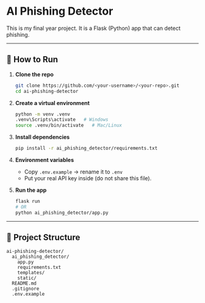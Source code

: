 # AI Phishing Detector

This is my final year project. It is a Flask (Python) app that can detect phishing.

---

## 🚀 How to Run

1. **Clone the repo**
   ```bash
   git clone https://github.com/<your-username>/<your-repo>.git
   cd ai-phishing-detector
   ```

2. **Create a virtual environment**
   ```bash
   python -m venv .venv
   .venv\Scripts\activate   # Windows
   source .venv/bin/activate   # Mac/Linux
   ```

3. **Install dependencies**
   ```bash
   pip install -r ai_phishing_detector/requirements.txt
   ```

4. **Environment variables**
   - Copy `.env.example` → rename it to `.env`
   - Put your real API key inside (do not share this file).

5. **Run the app**
   ```bash
   flask run
   # OR
   python ai_phishing_detector/app.py
   ```

---

## 📂 Project Structure
```
ai-phishing-detector/
  ai_phishing_detector/
    app.py
    requirements.txt
    templates/
    static/
  README.md
  .gitignore
  .env.example
```
